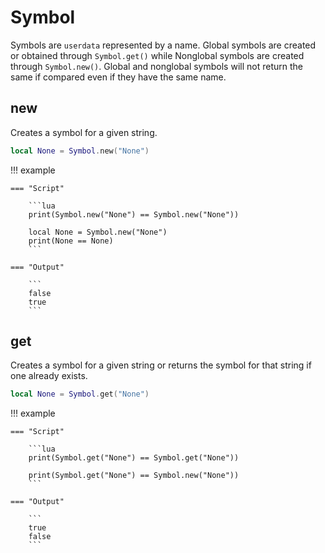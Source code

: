 # Symbol

Symbols are `userdata` represented by a name. Global symbols are created or obtained through `Symbol.get()` while Nonglobal symbols are created through `Symbol.new()`. Global and nonglobal symbols will not return the same if compared even if they have the same name.

## new

Creates a symbol for a given string.

```lua
local None = Symbol.new("None")
```

!!! example

    === "Script"

        ```lua
        print(Symbol.new("None") == Symbol.new("None"))

        local None = Symbol.new("None")
        print(None == None)
        ```

    === "Output"

        ```
        false
        true
        ```

## get

Creates a symbol for a given string or returns the symbol for that string if one already exists.

```lua
local None = Symbol.get("None")
```

!!! example

    === "Script"

        ```lua
        print(Symbol.get("None") == Symbol.get("None"))

        print(Symbol.get("None") == Symbol.new("None"))
        ```

    === "Output"

        ```
        true
        false
        ```